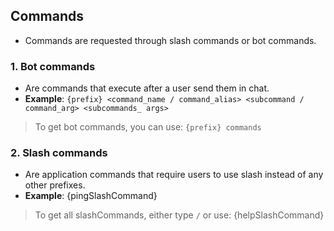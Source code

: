## Commands
- Commands are requested through slash commands or bot commands.
### 1. Bot commands
- Are commands that execute after a user send them in chat.
- **Example**: ```{prefix} <command_name / command_alias> <subcommand / command_arg> <subcommands_ args>```
> To get bot commands, you can use: ```{prefix} commands```
### 2. Slash commands
- Are application commands that require users to use slash instead of any other prefixes.
- **Example**: {pingSlashCommand}
> To get all slashCommands, either type `/` or use: {helpSlashCommand}